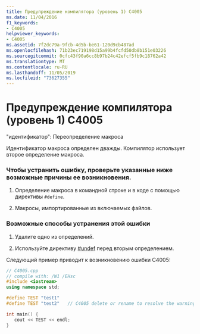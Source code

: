 ```yaml
---
title: Предупреждение компилятора (уровень 1) C4005
ms.date: 11/04/2016
f1_keywords:
- C4005
helpviewer_keywords:
- C4005
ms.assetid: 7f2dc79a-9fcb-4d5b-be61-120d9cb487ad
ms.openlocfilehash: 71b23ec719198d15a99b4fcfd50db8b151e03226
ms.sourcegitcommit: 0cfc43f90a6cc8b97b24c42efcf5fb9c18762a42
ms.translationtype: MT
ms.contentlocale: ru-RU
ms.lasthandoff: 11/05/2019
ms.locfileid: "73627355"
---
```

# <a name="compiler-warning-level-1-c4005"></a>Предупреждение компилятора (уровень 1) C4005

"идентификатор": Переопределение макроса

Идентификатор макроса определен дважды. Компилятор использует второе определение макроса.

### <a name="to-fix-by-checking-the-following-possible-causes"></a>Чтобы устранить ошибку, проверьте указанные ниже возможные причины ее возникновения.

1. Определение макроса в командной строке и в коде с помощью директивы `#define`.

1. Макросы, импортированные из включаемых файлов.

### <a name="to-fix-by-using-the-following-possible-solutions"></a>Возможные способы устранения этой ошибки

1. Удалите одно из определений.

1. Используйте директиву [#undef](../../preprocessor/hash-undef-directive-c-cpp.md) перед вторым определением.

Следующий пример приводит к возникновению ошибки C4005:

```cpp
// C4005.cpp
// compile with: /W1 /EHsc
#include <iostream>
using namespace std;

#define TEST "test1"
#define TEST "test2"   // C4005 delete or rename to resolve the warning

int main() {
   cout << TEST << endl;
}
```